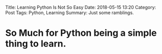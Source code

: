 Title: Learning Python Is Not So Easy
Date: 2018-05-15 13:20
Category: Post
Tags: Python, Learning
Summary: Just some ramblings.

# So Much for Python being a simple thing to learn.

 